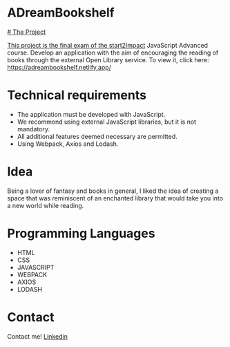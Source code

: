 # ADreamBookshelf
<a href="https://e1.pxfuel.com/desktop-wallpaper/899/324/desktop-wallpaper-12-beautiful-ipad-for-a-book-lover-literature.jpg">
# The Project

This project is the final exam of the [start2Impact](https://www.start2impact.it/) JavaScript Advanced course.
Develop an application with the aim of encouraging the reading of books through the external Open Library service.
To view it, click here: https://adreambookshelf.netlify.app/

# Technical requirements

- The application must be developed with JavaScript.
- We recommend using external JavaScript libraries, but it is not mandatory.
- All additional features deemed necessary are permitted.
- Using Webpack, Axios and Lodash.

# Idea 

Being a lover of fantasy and books in general, I liked the idea of creating a space that was reminiscent of an enchanted library that would take you into a new world while reading.

# Programming Languages

 - HTML
 - CSS
 - JAVASCRIPT
 - WEBPACK
 - AXIOS
 - LODASH

# Contact
Contact me!
[Linkedin](https://www.linkedin.com/in/chiaraceriola/)
